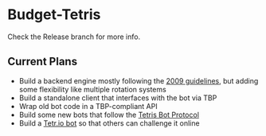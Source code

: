 # Budget-Tetris

Check the Release branch for more info.

## Current Plans

- Build a backend engine mostly following the [2009 guidelines](https://tetris.fandom.com/wiki/Tetris_Guideline), but adding some flexibility like multiple rotation systems
- Build a standalone client that interfaces with the bot via TBP
- Wrap old bot code in a TBP-compliant API
- Build some new bots that follow the [Tetris Bot Protocol](https://github.com/tetris-bot-protocol/tbp-spec)
- Build a [Tetr.io bot](https://github.com/Poyo-SSB/tetrio-bot-docs) so that others can challenge it online
